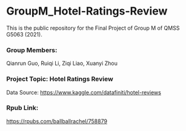 # GroupM_Hotel-Ratings-Review
This is the public repository for the Final Project of Group M of QMSS G5063 (2021).

### Group Members:
Qianrun Guo, Ruiqi Li, Ziqi Liao, Xuanyi Zhou

### Project Topic: Hotel Ratings Review
Data Source: https://www.kaggle.com/datafiniti/hotel-reviews

### Rpub Link:
https://rpubs.com/ballballrachel/758879